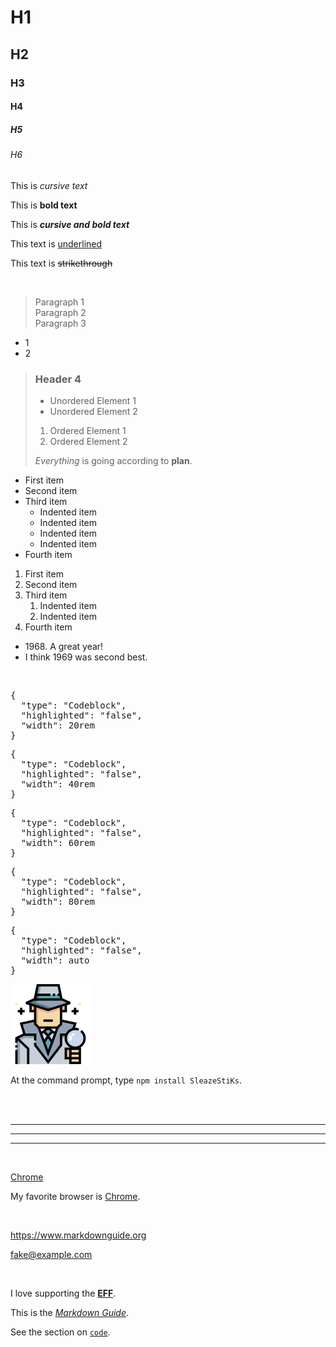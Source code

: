 # H1

## H2

### H3

#### H4

##### H5

###### H6

This is  *cursive text*

This is **bold text**

This is ***cursive and bold text***

This text is <u>underlined</u>

This text is ~~strikethrough~~ 

<br class="br-4rem">

> Paragraph 1 <br>
> Paragraph 2 <br>
> Paragraph 3

- 1
- 2

> ### Header 4
>
> - Unordered Element 1
> - Unordered Element 2
>
> 1. Ordered Element 1
> 2. Ordered Element 2
>
>  *Everything* is going according to **plan**.

- First item
- Second item
- Third item
    - Indented item
    - Indented item
    - Indented item
    - Indented item
- Fourth item

1. First item
2. Second item
3. Third item
    1. Indented item
    2. Indented item
4. Fourth item

- 1968\. A great year!
- I think 1969 was second best.

<br>

<pre class="cb-20">
{
  "type": "Codeblock",
  "highlighted": "false",
  "width": 20rem
}
</pre>

<pre class="cb-40">
{
  "type": "Codeblock",
  "highlighted": "false",
  "width": 40rem
}
</pre>

<pre class="cb-60">
{
  "type": "Codeblock",
  "highlighted": "false",
  "width": 60rem
}
</pre>

<pre class="cb-80">
{
  "type": "Codeblock",
  "highlighted": "false",
  "width": 80rem
}
</pre>

<pre class="cb-auto">
{
  "type": "Codeblock",
  "highlighted": "false",
  "width": auto
}
</pre>

<img src="/assets/private_detective.png" width="128px">
<br>

At the command prompt, type `npm install SleazeStiKs`.

<br>
<br>

***

---

___

<br>

[Chrome](https://chrome.com)

My favorite browser is [Chrome](https://chrome.com "The best browser for devs").

<br>

<https://www.markdownguide.org>

<fake@example.com>

<!--
| Syntax      | Description |
| ----------- | ----------- |
| Header      | Title       |
| Paragraph   | Text        |
-->

<br>

I love supporting the **[EFF](https://eff.org)**.

This is the *[Markdown Guide](https://www.markdownguide.org)*.

See the section on [`code`](#code).

<br>

